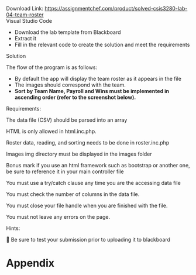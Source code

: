 Download Link: https://assignmentchef.com/product/solved-csis3280-lab-04-team-roster
<br>
Visual Studio Code

<ul>

 <li>Download the lab template from Blackboard</li>

 <li>Extract it</li>

 <li>Fill in the relevant code to create the solution and meet the requirements</li>

</ul>

Solution

The flow of the program is as follows:

<ul>

 <li>By default the app will display the team roster as it appears in the file</li>

 <li>The images should correspond with the team.</li>

 <li><strong>Sort by Team Name, Payroll and Wins must be implemented in ascending order (refer to the screenshot below). </strong></li>

</ul>




Requirements:




The data file (CSV) should be parsed into an array

HTML is only allowed in html.inc.php.

Roster data, reading, and sorting needs to be done in roster.inc.php

Images img directory must be displayed in the images folder

Bonus mark if you use an html framework such as bootstrap or another one, be sure to reference it in your main controller file

You must use a try/catch clause any time you are the accessing data file

You must check the number of columns in the data file.

You must close your file handle when you are finished with the file.

You must not leave any errors on the page.




Hints:




    Be sure to test your submission prior to uploading it to blackboard

<h1>Appendix</h1>








